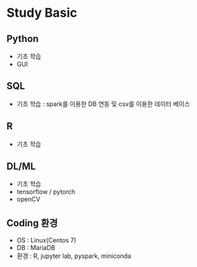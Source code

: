 # Study Basic
## Python
 - 기초 학습
 - GUI
## SQL
 - 기초 학습 : spark를 이용한 DB 연동 및 csv를 이용한 데이터 베이스 
## R
 - 기초 학습
## DL/ML
 - 기초 학습
 - tensorflow / pytorch
 - openCV

## Coding 환경
+ OS : Linux(Centos 7)
+ DB : MariaDB
+ 환경 : R, jupyter lab, pyspark, miniconda
